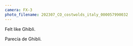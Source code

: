 ```yaml
---
camera: FX-3
photo_filename: 202307_CO_costwolds_italy_000057990032
---
```


Felt like Ghibli.

Parecía de Ghibli.